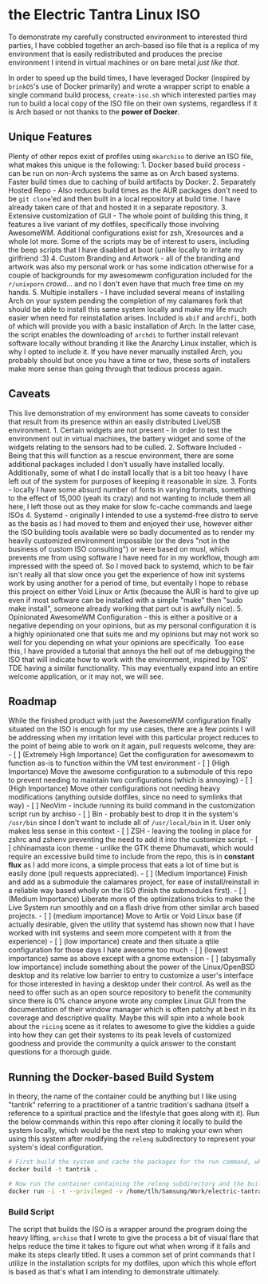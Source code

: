 # the Electric Tantra Linux ISO

To demonstrate my carefully constructed environment to interested third parties, I have cobbled together an arch-based iso file that is a replica of my environment that is easily redistributed and produces the precise environment I intend in virtual machines or on bare metal *just like that*. 

In order to speed up the build times, I have leveraged Docker (inspired by `brinkOS`'s use of Docker primarily) and wrote a wrapper script to enable a single command build process, `create-iso.sh` which interested parties may run to build a local copy of the ISO file on their own systems, regardless if it is Arch based or not thanks to the **power of Docker**. 

## Unique Features 

Plenty of other repos exist of profiles using `mkarchiso` to derive an ISO file, what makes this unique is the following:
    1. Docker based build process - can be run on non-Arch systems the same as on Arch based systems. Faster build times due to caching of build artifacts by Docker.
    2. Separately Hosted Repo - Also reduces build times as the AUR packages don't need to be `git clone`'ed and then built in a local repository at build time. I have already taken care of that and hosted it in a separate repository. 
    3. Extensive customization of GUI - The whole point of building this thing, it features a live variant of my dotfiles, specifically those involving AwesomeWM. Additional configurations exist for zsh, Xresources and a whole lot more. Some of the scripts may be of interest to users, including the beep scripts that I have disabled at boot (unlike locally to irritate my girlfriend :3) 
    4. Custom Branding and Artwork - all of the branding and artwork was also my personal work or has some indication otherwise for a couple of backgrounds for my awesomewm configuration included for the `r/unixporn` crowd... and no I don't even have that much free time on my hands. 
    5. Multiple installers - I have included several means of installing Arch on your system pending the completion of my calamares fork that should be able to install this same system locally and make my life much easier when need for reinstallation arises. Included is `abif` and `archfi`, both of which will provide you with a basic installation of Arch. In the latter case, the script enables the downloading of `archdi` to further install relevant software locally without branding it like the Anarchy Linux installer, which is why I opted to include it. If you have never manually installed Arch, you probably should but once you have a time or two, these sorts of installers make more sense than going through that tedious process again. 


## Caveats
This live demonstration of my environment has some caveats to consider that result from its presence within an easily distributed LiveUSB environment. 
    1. Certain widgets are not present - In order to test the environment out in virtual machines, the battery widget and some of the widgets relating to the sensors had to be culled. 
    2. Software Included - Being that this will function as a rescue environment, there are some additional packages included I don't usually have installed locally. Additionally, some of what I do install locally that is a bit too heavy I have left out of the system for purposes of keeping it reasonable in size.
    3. Fonts - locally I have some absurd number of fonts in varying formats, something to the effect of 15,000 (yeah its crazy) and not wanting to include them all here, I left those out as they make for slow fc-cache commands and laege ISOs
    4. Systemd - originally I intended to use a systemd-free distro to serve as the basis as I had moved to them and enjoyed their use, however either the ISO building tools available were so badly documented as to render my heavily customized environment impossible (or the devs "not in the business of custom ISO consulting") or were based on musl, which prevents me from using software I have need for in my workflow, though am impressed with the speed of. So I moved back to systemd, which to be fair isn't really all that slow once you get the experience of how init systems work by using another for a period of time, but eventally I hope to rebase this project on either Void Linux or Artix (because the AUR is hard to give up even if most software can be installed with a simple "make" then "sudo make install", someone already working that part out is awfully nice). 
    5. Opinionated AwesomeWM Configuration - this is either a positive or a negative depending on your opinions, but as my personal configuration it is a highly opinionated one that suits me and my opinions but may not work so well for you depending on what your opinions are specifically. Too ease this, I have provided a tutorial that annoys the hell out of me debugging the ISO that will indicate how to work with the environment, inspired by TOS' TDE having a similar functionality. This may eventually expand into an entire welcome application, or it may not, we will see. 

## Roadmap

While the finished product with just the AwesomeWM configuration finally situated on the ISO is enough for my use cases, there are a few points I will be addressing when my irritation level with this particular project reduces to the point of being able to work on it again, pull requests welcome, they are:
    - [ ] (Extremely High Importance) Get the configuration for awesomewm to function as-is to function within the VM test environment 
    - [ ] (High Importance) Move the awesome configuration to a submodule of this repo to prevent needing to maintain two configurations (which is annoying)
    - [ ] (High Importance) Move other configurations not needing heavy modifications (anything outside dotfiles, since no need to symlinks that way)
      - [ ] NeoVim - include running its build command in the customization script run by archiso 
      - [ ] Bin - probably best to drop it in the system's `/usr/bin` since I don't want to include all of `/usr/local/bin` in it. User only makes less sense in this context 
      - [ ] ZSH - leaving the tooling in place for zshrc and zshenv preventing the need to add it into the customize script. 
      - [ ] chhinamasta icon theme - unlike the GTK theme Dhumavati, which would require an excessive build time to include from the repo, this is in **constant flux** as I add more icons, a simple process that eats a lot of time but is easily done (pull requests appreciated).
    - [ ] (Medium Importance) Finish and add as a submodule the calamares project, for ease of install/reinstall in a reliable way based wholly on the ISO (finish the submodules first).
    - [ ] (Medium Importance) Liberate more of the optimizations tricks to make the Live System run smoothly and on a flash drive from other similar arch based projects.
    - [ ] (medium importance) Move to Artix or Void Linux base (if actually desirable, given the utility that systemd has shown now that I have worked with init systems and seem more competent with it from the experience) 
    - [ ] (low importance) create and then situate a qtile configuration for those days I hate awesome too much 
    - [ ] (lowest importance) same as above except with a gnome extension 
    - [ ] (abysmally low importance) include something about the power of the Linux/OpenBSD desktop and its relative low barrier to entry to customize a user's interface for those interested in having a desktop under their control. As well as the need to offer such as an open source repository to benefit the community since there is 0% chance anyone wrote any complex Linux GUI from the documentation of their window manager which is often patchy at best in its coverage and descriptive quality. Maybe this will spin into a whole book about the `ricing` scene as it relates to awesome to give the kiddies a guide into how they can get their systems to its peak levels of customized goodness and provide the community a quick answer to the constant questions for a thorough guide.   

## Running the Docker-based Build System 

In theory, the name of the container could be anything but I like using "tantrik" referring to a practitioner of a tantric tradition's sadhana (itself a reference to a spiritual practice and the lifestyle that goes along with it). Run the below commands within this repo after cloning it locally to build the system locally, which would be the next step to making your own when using this system after modifying the `releng` subdirectory to represent your system's ideal configuration. 


```bash 
# First build the system and cache the packages for the run command, which will take a while the first time
docker build -t tantrik .

# Now run the container containing the releng subdirectory and the build script already to build the iso in a new directory called iso
docker run -i -t --privileged -v /home/tlh/Samsung/Work/electric-tantra-linux-iso/iso:/iso --rm tantrik

```

### Build Script 
The script that builds the ISO is a wrapper around the program doing the heavy lifting, `archiso` that I wrote to give the process a bit of visual flare that helps reduce the time it takes to figure out what when wrong if it fails and make its steps clearly titled. It uses a common set of print commands that I utilize in the installation scripts for my dotfiles, upon which this whole effort is based as that's what I am intending to demonstrate ultimately. 
